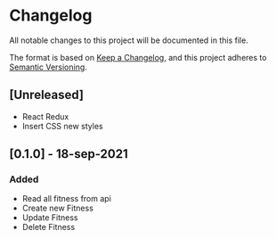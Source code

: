 # Changelog
All notable changes to this project will be documented in this file.

The format is based on [Keep a Changelog](https://keepachangelog.com/en/1.0.0/),
and this project adheres to [Semantic Versioning](https://semver.org/spec/v2.0.0.html).

## [Unreleased]
- React Redux
- Insert CSS new styles

## [0.1.0] - 18-sep-2021
### Added
- Read all fitness from api
- Create new Fitness
- Update Fitness
- Delete Fitness